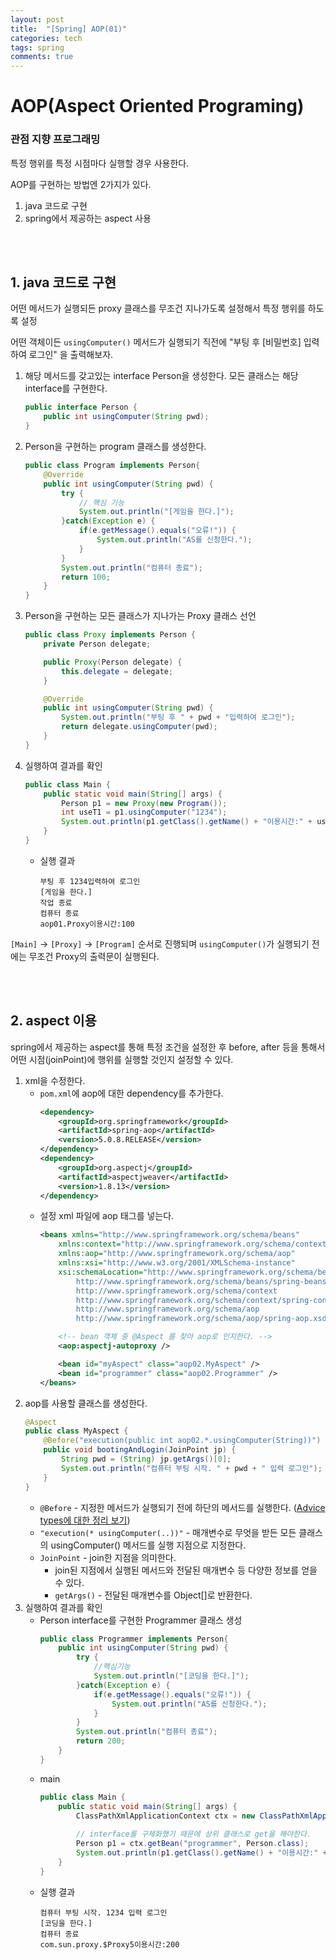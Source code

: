 ```yaml
---
layout: post
title:  "[Spring] AOP(01)"
categories: tech
tags: spring
comments: true
---
```

# AOP(Aspect Oriented Programing)
### 관점 지향 프로그래밍
특정 행위를 특정 시점마다 실행할 경우 사용한다.

AOP를 구현하는 방법엔 2가지가 있다.
1. java 코드로 구현
2. spring에서 제공하는 aspect 사용

<br/>
<br/>

## 1. java 코드로 구현
어떤 메서드가 실행되든 proxy 클래스를 무조건 지나가도록 설정해서 특정 행위를 하도록 설정

어떤 객체이든 `usingComputer()` 메서드가 실행되기 직전에 "부팅 후 [비밀번호] 입력하여 로그인" 을 출력해보자.

1. 해당 메서드를 갖고있는 interface Person을 생성한다. 모든 클래스는 해당 interface를 구현한다.
	```java
	public interface Person {
		public int usingComputer(String pwd);
	}
	```

2. Person을 구현하는 program 클래스를 생성한다.
	```java
	public class Program implements Person{
		@Override
		public int usingComputer(String pwd) {		
			try {
				// 핵심 기능
				System.out.println("[게임을 한다.]");
			}catch(Exception e) {
				if(e.getMessage().equals("오류!")) {
					System.out.println("AS를 신청한다.");
				}
			}
			System.out.println("컴퓨터 종료");
			return 100; 
		}
	}
	```
3. Person을 구현하는 모든 클래스가 지나가는 Proxy 클래스 선언
	```java
	public class Proxy implements Person {
		private Person delegate;

		public Proxy(Person delegate) {
			this.delegate = delegate;
		}

		@Override
		public int usingComputer(String pwd) {
			System.out.println("부팅 후 " + pwd + "입력하여 로그인");
			return delegate.usingComputer(pwd);
		}
	}
	```

4. 실행하여 결과를 확인
	```java
	public class Main {
		public static void main(String[] args) {
			Person p1 = new Proxy(new Program());
			int useT1 = p1.usingComputer("1234");
			System.out.println(p1.getClass().getName() + "이용시간:" + useT1);
		}
	}
	```
    - 실행 결과

		```
		부팅 후 1234입력하여 로그인
		[게임을 한다.]
		작업 종료
		컴퓨터 종료
		aop01.Proxy이용시간:100
		```

`[Main]` -> `[Proxy]` -> `[Program]` 순서로 진행되며 `usingComputer()`가 실행되기 전에는 무조건 Proxy의 출력문이 실행된다.

<br/>
<br/>

## 2. aspect 이용
spring에서 제공하는 aspect를 통해 특정 조건을 설정한 후 before, after 등을 통해서 어떤 시점(joinPoint)에 행위를 실행할 것인지 설정할 수 있다.

1. xml을 수정한다.
	- `pom.xml`에 aop에 대한 dependency를 추가한다.   
		```xml
		<dependency>
			<groupId>org.springframework</groupId>
			<artifactId>spring-aop</artifactId>
			<version>5.0.8.RELEASE</version>
		</dependency>
		<dependency>
			<groupId>org.aspectj</groupId>
			<artifactId>aspectjweaver</artifactId>
			<version>1.8.13</version>
		</dependency>
		```
	- 설정 xml 파일에 aop 태그를 넣는다.
		```xml
		<beans xmlns="http://www.springframework.org/schema/beans"
			xmlns:context="http://www.springframework.org/schema/context"
			xmlns:aop="http://www.springframework.org/schema/aop"
			xmlns:xsi="http://www.w3.org/2001/XMLSchema-instance"
			xsi:schemaLocation="http://www.springframework.org/schema/beans
				http://www.springframework.org/schema/beans/spring-beans.xsd
				http://www.springframework.org/schema/context
				http://www.springframework.org/schema/context/spring-context.xsd
				http://www.springframework.org/schema/aop
				http://www.springframework.org/schema/aop/spring-aop.xsd">

			<!-- bean 객체 중 @Aspect 를 찾아 aop로 인지한다. -->
			<aop:aspectj-autoproxy />

			<bean id="myAspect" class="aop02.MyAspect" />
			<bean id="programmer" class="aop02.Programmer" />
		</beans>
		```
2. aop를 사용할 클래스를 생성한다.
	```java
	@Aspect
	public class MyAspect {
		@Before("execution(public int aop02.*.usingComputer(String))")
		public void bootingAndLogin(JoinPoint jp) {
			String pwd = (String) jp.getArgs()[0];
			System.out.println("컴퓨터 부팅 시작. " + pwd + " 입력 로그인");
		}
	}
	```
	- `@Before` - 지정한 메서드가 실행되기 전에 하단의 메서드를 실행한다. ([Advice types에 대한 정리 보기](https://yejin-ha.github.io/tech/2022/06/14/spring_AOP(04)/))
	- `"execution(* usingComputer(..))"` - 매개변수로 무엇을 받든 모든 클래스의 usingComputer() 메서드를 실행 지점으로 지정한다.
	- `JoinPoint` - join한 지점을 의미한다.
		- join된 지점에서 실행된 메서드와 전달된 매개변수 등 다양한 정보를 얻을 수 있다.
		- `getArgs()` - 전달된 매개변수를 Object[]로 반환한다.
3. 실행하여 결과를 확인
	- Person interface를 구현한 Programmer 클래스 생성
		```java
		public class Programmer implements Person{
			public int usingComputer(String pwd) {				
				try {
					//핵심기능
					System.out.println("[코딩을 한다.]");
				}catch(Exception e) {
					if(e.getMessage().equals("오류!")) {
						System.out.println("AS를 신청한다.");
					}
				}
				System.out.println("컴퓨터 종료");
				return 200;
			}
		}
		```
	- main
		```java
		public class Main {
			public static void main(String[] args) {
				ClassPathXmlApplicationContext ctx = new ClassPathXmlApplicationContext("config.xml");
				
				// interface를 구체화했기 때문에 상위 클래스로 get을 해야한다.
				Person p1 = ctx.getBean("programmer", Person.class);			int useT1 = p1.usingComputer("1234");
				System.out.println(p1.getClass().getName() + "이용시간:" + useT1);
			}
		}
		```
	- 실행 결과
		```
		컴퓨터 부팅 시작. 1234 입력 로그인
		[코딩을 한다.]
		컴퓨터 종료
		com.sun.proxy.$Proxy5이용시간:200
		```
